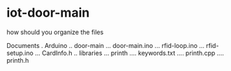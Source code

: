# iot-door-main

how should you organize the files

 Documents
 . Arduino
   .. door-main
     ... door-main.ino
     ... rfid-loop.ino
     ... rfid-setup.ino
     ... CardInfo.h
   .. libraries
     ... printh
       .... keywords.txt
       .... printh.cpp
       .... printh.h
